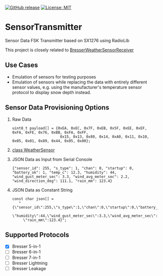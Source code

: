<!-- [![CI](https://github.com/matthias-bs/SensorTransmitter/actions/workflows/CI.yml/badge.svg)](https://github.com/matthias-bs/SensorTransmitter/actions/workflows/CI.yml) -->
[![GitHub release](https://img.shields.io/github/release/matthias-bs/BresserWeatherSensorTTN?maxAge=3600)](https://github.com/matthias-bs/SensorTransmitter/releases)
[![License: MIT](https://img.shields.io/badge/license-MIT-green)](https://github.com/matthias-bs/SensorTransmitter/blob/main/LICENSE)

# SensorTransmitter

Sensor Data FSK Transmitter based on SX1276 using RadioLib

This project is closely related to [BresserWeatherSensorReceiver](https://github.com/matthias-bs/BresserWeatherSensorReceiver)

## Use Cases

* Emulation of sensors for testing purposes
* Emulation of sensors while replacing the data with entirely different sensor values,
  e.g. using the manufacturer's temperature sensor protocol to display snow depth instead. 

## Sensor Data Provisioning Options

1. Raw Data
   ```
   uint8_t payload[] = {0xEA, 0xEC, 0x7F, 0xEB, 0x5F, 0xEE, 0xEF, 0xFA, 0xFE, 0x76, 0xBB, 0xFA, 0xFF,
                         0x15, 0x13, 0x80, 0x14, 0xA0, 0x11, 0x10, 0x05, 0x01, 0x89, 0x44, 0x05, 0x00};
   ```
2. [class WeatherSensor](https://github.com/matthias-bs/BresserWeatherSensorReceiver/blob/main/src/WeatherSensor.h)
3. JSON Data as Input from Serial Console
   
   ```
   {"sensor_id": 255, "s_type": 1, "chan": 0, "startup": 0, "battery_ok": 1, "temp_c": 12.3, "humidity": 44, "wind_gust_meter_sec": 3.3, "wind_avg_meter_sec": 2.2, "wind_direction_deg": 111.1, "rain_mm": 123.4}
   ```
   
4. JSON Data as Constant String
   ```
   const char json[] =
      "{\"sensor_id\":255,\"s_type\":1,\"chan\":0,\"startup\":0,\"battery_ok\":1,\"temp_c\":12.3,\
        \"humidity\":44,\"wind_gust_meter_sec\":3.3,\"wind_avg_meter_sec\":2.2,\"wind_direction_deg\":111.1,\
        \"rain_mm\":123.4}";
   ```

## Supported Protocols

- [x] Bresser 5-in-1
- [ ] Bresser 6-in-1
- [ ] Bresser 7-in-1
- [ ] Bresser Lightning
- [ ] Bresser Leakage
